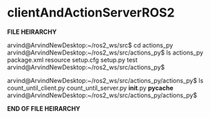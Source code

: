 # clientAndActionServerROS2

**FILE HEIRARCHY**

arvind@ArvindNewDesktop:~/ros2_ws/src$ cd actions_py
arvind@ArvindNewDesktop:~/ros2_ws/src/actions_py$ ls
actions_py  package.xml  resource  setup.cfg  setup.py  test
arvind@ArvindNewDesktop:~/ros2_ws/src/actions_py$

arvind@ArvindNewDesktop:~/ros2_ws/src/actions_py/actions_py$ ls
count_until_client.py  count_until_server.py  __init__.py  __pycache__
arvind@ArvindNewDesktop:~/ros2_ws/src/actions_py/actions_py$ 

**END OF FILE HEIRARCHY**
